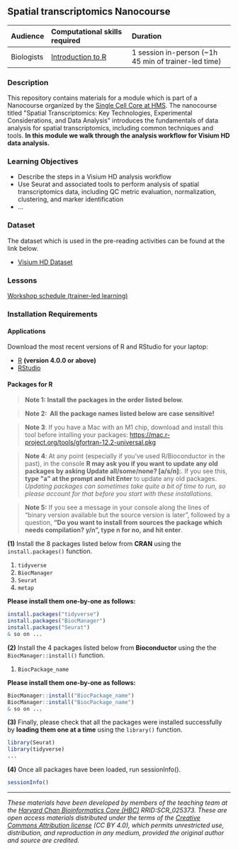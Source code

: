 ## Spatial transcriptomics Nanocourse

| Audience | Computational skills required| Duration |
:----------|:----------|:----------|
| Biologists | [Introduction to R](https://hbctraining.github.io/Intro-to-R-flipped/) | 1 session in-person (~1h 45 min of trainer-led time)|


### Description
This repository contains materials for a module which is part of a Nanocourse organized by the [Single Cell Core at HMS](https://singlecellcore.hms.harvard.edu/). The nanocourse titled "Spatial Transcriptomics: Key Technologies, Experimental Considerations, and Data Analysis" introduces the fundamentals of data analysis for spatial transcriptomics, including common techniques and tools. **In this module we walk through the analysis workflow for Visium HD data analysis.**

### Learning Objectives
* Describe the steps in a Visium HD analysis workflow
* Use Seurat and associated tools to perform analysis of spatial transcriptomics data, including QC metric evaluation, normalization, clustering, and marker identification
* ...
  
### Dataset
The dataset which is used in the pre-reading activities can be found at the link below.

* [Visium HD Dataset](https://github.com/hbctraining/BMI713_Intro_to_HPC/blob/master/data/unix_lesson.zip?raw=true)

### Lessons

[Workshop schedule (trainer-led learning)]()


### Installation Requirements

#### Applications
Download the most recent versions of R and RStudio for your laptop:

 - [R](http://lib.stat.cmu.edu/R/CRAN/) **(version 4.0.0 or above)**
 - [RStudio](https://www.rstudio.com/products/rstudio/download/#download)

#### Packages for R

> **Note 1: Install the packages in the order listed below.**

> **Note 2:  All the package names listed below are case sensitive!**

> **Note 3**: If you have a Mac with an M1 chip, download and install this tool before intalling your packages: https://mac.r-project.org/tools/gfortran-12.2-universal.pkg

> **Note 4**: At any point (especially if you’ve used R/Bioconductor in the past), in the console **R may ask you if you want to update any old packages by asking Update all/some/none? [a/s/n]:**. If you see this, **type "a" at the prompt and hit Enter** to update any old packages. _Updating packages can sometimes take quite a bit of time to run, so please account for that before you start with these installations._  

> **Note 5:** If you see a message in your console along the lines of “binary version available but the source version is later”, followed by a question, **“Do you want to install from sources the package which needs compilation? y/n”, type n for no, and hit enter**.


**(1)** Install the 8 packages listed below from **CRAN** using the `install.packages()` function. 

1. `tidyverse`
1. `BiocManager`
1. `Seurat`
1. `metap`

**Please install them one-by-one as follows:**

```r
install.packages("tidyverse")
install.packages("BiocManager")
install.packages("Seurat")
& so on ...
```

**(2)** Install the 4 packages listed below from **Bioconductor** using the the `BiocManager::install()` function.

1. `BiocPackage_name`


**Please install them one-by-one as follows:**

```r
BiocManager::install("BiocPackage_name")
BiocManager::install("BiocPackage_name")
& so on ...
```

**(3)** Finally, please check that all the packages were installed successfully by **loading them one at a time** using the `library()` function.  

```r
library(Seurat)
library(tidyverse)
...
```

**(4)** Once all packages have been loaded, run sessionInfo().  

```r
sessionInfo()
```



---

*These materials have been developed by members of the teaching team at the [Harvard Chan Bioinformatics Core (HBC)](http://bioinformatics.sph.harvard.edu/) RRID:SCR_025373. These are open access materials distributed under the terms of the [Creative Commons Attribution license](https://creativecommons.org/licenses/by/4.0/) (CC BY 4.0), which permits unrestricted use, distribution, and reproduction in any medium, provided the original author and source are credited.*
